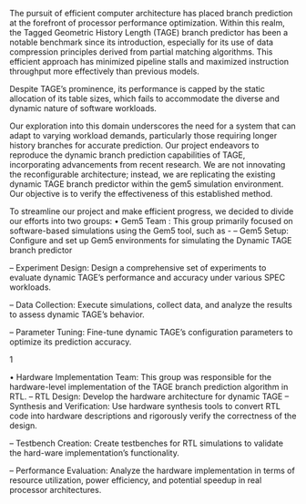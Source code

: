 The pursuit of efficient computer architecture has placed branch prediction at the forefront of processor performance optimization. Within this realm, the Tagged Geometric History Length (TAGE) branch predictor has been a notable benchmark since its introduction, especially for
its use of data compression principles derived from partial matching algorithms. This efficient approach has minimized pipeline stalls and maximized instruction throughput more effectively than previous models.

Despite TAGE’s prominence, its performance is capped by the static allocation of its table sizes, which fails to accommodate the diverse and dynamic nature of software workloads.

Our exploration into this domain underscores the need for a system that can adapt to varying workload demands, particularly those requiring longer history branches for accurate prediction. Our project endeavors to reproduce the dynamic branch prediction capabilities of TAGE, incorporating advancements from recent research. We are not innovating the reconfigurable architecture; instead, we are replicating the existing dynamic TAGE branch predictor within the gem5 simulation environment. Our objective is to verify the effectiveness of this established
method.

To streamline our project and make efficient progress, we decided to divide our efforts into two groups:
• Gem5 Team : This group primarily focused on software-based simulations using the Gem5 tool, such as -
– Gem5 Setup: Configure and set up Gem5 environments for simulating the Dynamic TAGE branch predictor

– Experiment Design: Design a comprehensive set of experiments to evaluate dynamic TAGE’s performance and accuracy under various SPEC workloads.

– Data Collection: Execute simulations, collect data, and analyze the results to assess dynamic TAGE’s behavior.

– Parameter Tuning: Fine-tune dynamic TAGE’s configuration parameters to optimize its prediction accuracy.

1

• Hardware Implementation Team: This group was responsible for the hardware-level implementation of the TAGE branch prediction algorithm in RTL.
– RTL Design: Develop the hardware architecture for dynamic TAGE
– Synthesis and Verification: Use hardware synthesis tools to convert RTL code into hardware descriptions and rigorously verify the correctness of the design.

– Testbench Creation: Create testbenches for RTL simulations to validate the hard-ware implementation’s functionality.

– Performance Evaluation: Analyze the hardware implementation in terms of resource utilization, power efficiency, and potential speedup in real processor architectures.
